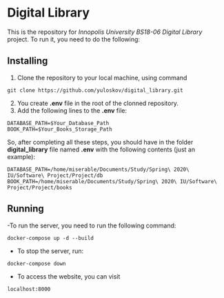 # Digital Library

This is the repository for *Innopolis University BS18-06 Digital Library* project. To run it, you need to do the following:

## Installing
1. Clone the repository to your local machine, using command
```
git clone https://github.com/yuloskov/digital_library.git
```
2. You create **.env** file in the root of the clonned repository.
3. Add the following lines to the **.env** file:
```
DATABASE_PATH=$Your_Database_Path
BOOK_PATH=$Your_Books_Storage_Path
```

So, after completing all these steps, you should have in the folder **digital_library** file named **.env** with the following contents (just an example):
```
DATABASE_PATH=/home/miserable/Documents/Study/Spring\ 2020\ IU/Software\ Project/Project/db
BOOK_PATH=/home/miserable/Documents/Study/Spring\ 2020\ IU/Software\ Project/Project/books
```

## Running

-To run the server, you need to run the following command:
```
docker-compose up -d --build
```
- To stop the server, run:
```
docker-compose down
```
- To access the website, you can visit 
```
localhost:8000
```

